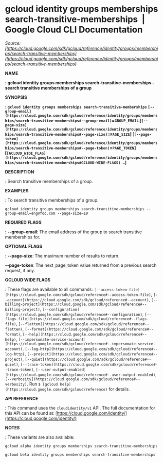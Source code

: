 # gcloud identity groups memberships search-transitive-memberships  |  Google Cloud CLI Documentation

*Source: [https://cloud.google.com/sdk/gcloud/reference/identity/groups/memberships/search-transitive-memberships](https://cloud.google.com/sdk/gcloud/reference/identity/groups/memberships/search-transitive-memberships)*

**NAME**

: **gcloud identity groups memberships search-transitive-memberships - search transitive memberships of a group**

**SYNOPSIS**

: **`gcloud identity groups memberships search-transitive-memberships` `[--group-email](https://cloud.google.com/sdk/gcloud/reference/identity/groups/memberships/search-transitive-memberships#--group-email)`=`GROUP_EMAIL` [`[--page-size](https://cloud.google.com/sdk/gcloud/reference/identity/groups/memberships/search-transitive-memberships#--page-size)`=`PAGE_SIZE`] [`[--page-token](https://cloud.google.com/sdk/gcloud/reference/identity/groups/memberships/search-transitive-memberships#--page-token)`=`PAGE_TOKEN`] [`[GCLOUD_WIDE_FLAG](https://cloud.google.com/sdk/gcloud/reference/identity/groups/memberships/search-transitive-memberships#GCLOUD-WIDE-FLAGS) …`]**

**DESCRIPTION**

: Search transitive memberships of a group.

**EXAMPLES**

: To search transitive memberships of a group.
```
gcloud identity groups memberships search-transitive-memberships --group-email=eng@foo.com --page-size=10
```

**REQUIRED FLAGS**

: **--group-email**:
The email address of the group to search transitive memberships for.

**OPTIONAL FLAGS**

: **--page-size**:
The maximum number of results to return.

**--page-token**:
The next_page_token value returned from a previous search request, if any.

**GCLOUD WIDE FLAGS**

: These flags are available to all commands: `[--access-token-file](https://cloud.google.com/sdk/gcloud/reference#--access-token-file)`,
`[--account](https://cloud.google.com/sdk/gcloud/reference#--account)`, `[--billing-project](https://cloud.google.com/sdk/gcloud/reference#--billing-project)`,
`[--configuration](https://cloud.google.com/sdk/gcloud/reference#--configuration)`,
`[--flags-file](https://cloud.google.com/sdk/gcloud/reference#--flags-file)`,
`[--flatten](https://cloud.google.com/sdk/gcloud/reference#--flatten)`, `[--format](https://cloud.google.com/sdk/gcloud/reference#--format)`, `[--help](https://cloud.google.com/sdk/gcloud/reference#--help)`, `[--impersonate-service-account](https://cloud.google.com/sdk/gcloud/reference#--impersonate-service-account)`,
`[--log-http](https://cloud.google.com/sdk/gcloud/reference#--log-http)`,
`[--project](https://cloud.google.com/sdk/gcloud/reference#--project)`, `[--quiet](https://cloud.google.com/sdk/gcloud/reference#--quiet)`, `[--trace-token](https://cloud.google.com/sdk/gcloud/reference#--trace-token)`, `[--user-output-enabled](https://cloud.google.com/sdk/gcloud/reference#--user-output-enabled)`,
`[--verbosity](https://cloud.google.com/sdk/gcloud/reference#--verbosity)`.
Run `$ [gcloud help](https://cloud.google.com/sdk/gcloud/reference)` for details.

**API REFERENCE**

: This command uses the `cloudidentity/v1` API. The full documentation
for this API can be found at: [https://cloud.google.com/identity/](https://cloud.google.com/identity/)

**NOTES**

: These variants are also available:

```
gcloud alpha identity groups memberships search-transitive-memberships
```

```
gcloud beta identity groups memberships search-transitive-memberships
```